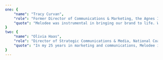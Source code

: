 ```yaml
---
one: {
	"name": "Tracy Curvan", 
	"role": "Former Director of Communications & Marketing, the Agnes Irwin School",
	"quote": "Melodee was instrumental in bringing our brand to life. With nothing more than a nascent brand deck, she used the guidelines as a starting point and worked alongside us to co-create a visual identity that clearly differentiated our school amidst a competitive landscape. Our new brand, in every design expression, set us apart as a joyful and rigorous learning institution. Melodee’s willingness to dive into a project — regardless of the timeline — made her an indispensable member of our small marketing and communications team. Melodee’sclassic aesthetic, combined with her astute attention to fine detail, makes her a true creative force who produces inspiring work.",
}
two: {
	"name": "Olivia Haas", 
	"role": "Director of Strategic Communications & Media, National Coalition of Girls’ Schools",
	"quote": "In my 25 years in marketing and communications, Melodee is hands down the all-around strongest designer with which I’ve ever had the pleasure of partnering. Not only does she have inspiring creative chops, she is detail-oriented, incredibly responsive, and has never missed a deadline in the six years we have worked together. She also brings to the table extensive print production knowledge and resources to support her clients from conception to&nbsp;delivery."
}
---
```

